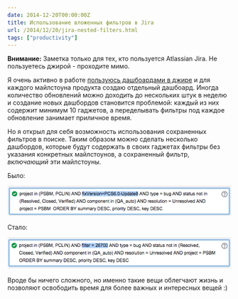 ```yaml
---
date: 2014-12-20T00:00:00Z
title: Использование вложенных фильтров в Jira
url: /2014/12/20/jira-nested-filters.html
tags: ["productivity"]
---
```


**Внимание:**
Заметка только для тех, кто пользуется Atlassian Jira.
Не пользуетесь джирой - проходите мимо.

Я очень активно в работе [пользуюсь дашбоардами в джире](/2014/03/18/Jira-gadgets.html)
и для каждого майлстоуна продукта создаю отдельный дашбоард.
Иногда количество обновлений можно доходить до нескольких штук в неделю
и создание новых дашбордов становится проблемой: каждый из них содержит минимум 10 гаджетов,
а переделывать фильтры под каждое обновление занимает приличное время.

Но я открыл для себя возможность использования сохраненных фильтров в поиске.
Таким образом можно сделать несколько дашбордов, которые будут содержать в своих гаджетах
фильтры без указания конкретных майлстоунов, а сохраненный фильтр, _включающий_ эти майлстоуны.

Было:

<img src="/images/jira_before.png">

Стало:

<img src="/images/jira_after.png">

Вроде бы ничего сложного, но именно такие вещи облегчают жизнь
и позволяют освободить время для более важных и интересных вещей :)
<br>
